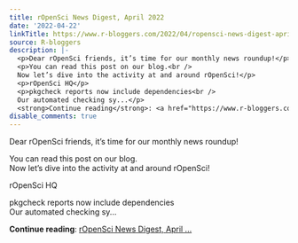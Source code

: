 ```yaml
---
title: rOpenSci News Digest, April 2022
date: '2022-04-22'
linkTitle: https://www.r-bloggers.com/2022/04/ropensci-news-digest-april-2022/
source: R-bloggers
description: |-
  <p>Dear rOpenSci friends, it’s time for our monthly news roundup!</p>
  <p>You can read this post on our blog.<br />
  Now let’s dive into the activity at and around rOpenSci!</p>
  <p>rOpenSci HQ</p>
  <p>pkgcheck reports now include dependencies<br />
  Our automated checking sy...</p>
  <strong>Continue reading</strong>: <a href="https://www.r-bloggers.com/2022/04/ropensci-news-digest-april-2022/">rOpenSci News Digest, April ...
disable_comments: true
---
```

<p>Dear rOpenSci friends, it’s time for our monthly news roundup!</p>
<p>You can read this post on our blog.<br />
Now let’s dive into the activity at and around rOpenSci!</p>
<p>rOpenSci HQ</p>
<p>pkgcheck reports now include dependencies<br />
Our automated checking sy...</p>
<strong>Continue reading</strong>: <a href="https://www.r-bloggers.com/2022/04/ropensci-news-digest-april-2022/">rOpenSci News Digest, April ...